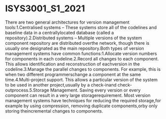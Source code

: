 # ISYS3001_S1_2021
There are two general architectures for version management tools:1.Centralised systems – These systems store all of the codelines and baseline data in a centrallylocated database (called a repository).2.Distributed systems – Multiple versions of the system component repository are distributed overthe network, though there is usually one designated as the main repository.Both types of version management systems have common functions:1.Allocate version numbers for components in each codeline.2.Record all changes to each component. This allows identification and reconstruction of eachversion in the codeline.3.Manage the parallel changes to components. For example, this is when two different programmerschange a component at the same time.4.Multi-project support. This allows a particular version of the system to be used in another project,usually by a check-inand check-outprocess.5.Storage Management. Saving every version or every component can result in a very large storagerequirement. Most version management systems have techniques for reducing the required storage,for example by using compression, removing duplicate components,orby only storing theincremental changes to components.
